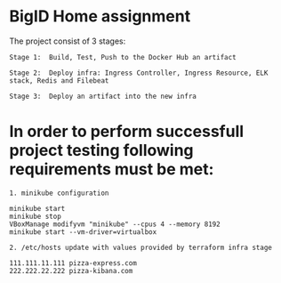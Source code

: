 # BigID Home assignment
The project consist of 3 stages:

`Stage 1:  Build, Test, Push to the Docker Hub an artifact`

`Stage 2:  Deploy infra: Ingress Controller, Ingress Resource, ELK stack, Redis and Filebeat`

`Stage 3:  Deploy an artifact into the new infra`

# In order to perform successfull project testing following requirements must be met:
`1. minikube configuration`
```shell
minikube start
minikube stop
VBoxManage modifyvm "minikube" --cpus 4 --memory 8192
minikube start --vm-driver=virtualbox
```
`2. /etc/hosts update with values provided by terraform infra stage`
```shell
111.111.11.111 pizza-express.com
222.222.22.222 pizza-kibana.com
```
